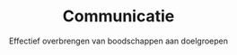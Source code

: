 ---
layout: tags.njk
title: Communicatie
subtitle: Effectief overbrengen van boodschappen aan doelgroepen
headerImage: /images/showcases.jpg
tag: "Communicatie"
permalink: /tags/communicatie/
---